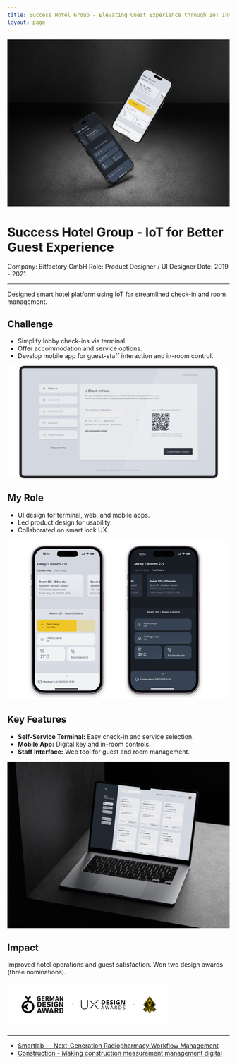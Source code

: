 ```yaml
---
title: Success Hotel Group - Elevating Guest Experience through IoT Integration
layout: page
---
```


<img src="/images/case-study-mkey-ui.jpg" class="image-transition-3" alt="Two smartphones are shown floating against a dark, textured background, displaying a modern smart building control app interface. One phone shows the interface in a light mode with white and light gray elements and yellow accents, displaying room temperature and control options. The other phone shows the same interface in a dark mode with dark gray and black elements and the same yellow accents. The app design appears clean and intuitive, focusing on easy control of room settings.">

# Success Hotel Group - IoT for Better Guest Experience

Company: Bitfactory GmbH
Role: Product Designer / UI Designer
Date: 2019 - 2021

***
Designed smart hotel platform using IoT for streamlined check-in and room management.

## Challenge

* Simplify lobby check-ins via terminal.
* Offer accommodation and service options.
* Develop mobile app for guest-staff interaction and in-room control.

<img src="/images/case-study-hotel-1.png" class="transparent" alt="A tablet displays a clean and modern digital check-in interface for a hotel. The left sidebar shows a navigation menu with steps like 'Check in,' 'Confirm ID,' 'Hotel Specials,' 'Payment,' and 'Hotel floorplan.' The main content area displays the 'Check-in Here' screen with fields for entering a booking email address and a QR code for scanning. The interface uses a light gray background with dark gray text and clearly defined sections, emphasizing a user-friendly experience for a streamlined check-in process." />


## My Role

* UI design for terminal, web, and mobile apps.
* Led product design for usability.
* Collaborated on smart lock UX.

<img src="/images/case-study-hotel-2.png" class="transparent" alt="Two smartphones display a hotel room control app interface in both light and dark modes. The app shows room details ('Room 221 - 2 Guests'), room control options (floor lamp, ceiling lamp), temperature (21°C), and room service. The design is clean and modern." />

## Key Features

* **Self-Service Terminal:** Easy check-in and service selection.
* **Mobile App:** Digital key and in-room controls.
* **Staff Interface:** Web tool for guest and room management.

<img src="/images/case-study-hotel-3.jpg" alt="A laptop displays a hotel room booking interface, showing a list of guest names and check-in/check-out times. The interface features a clean, card-based layout with a search bar and a minimal design, typical of a modern booking system." />

## Impact

Improved hotel operations and guest satisfaction. Won two design awards (three nominations).

<img src="/images/accolates-for-mkey.png" class="transparent" style="padding: 2rem; max-width: 100%; background-color: rgba(255,255,255,0.7); border-radius: 8px;" alt="A dark green banner with white text displaying 'GERMAN DESIGN AWARD' and 'UX DESIGN AWARDS' separated by a line. A black and white graphic resembling a medal is on the left, and a gold and black emblem is on the right." />

***
- [Smartlab — Next-Generation Radiopharmacy Workflow Management](/portfolio/smartlab/)
- [Construction - Making construction measurement management digital](/portfolio/construction/)
